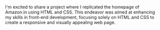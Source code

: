 I'm excited to share a project where I replicated the homepage of Amazon.in using HTML and CSS. This endeavor was aimed at enhancing my skills in front-end development, focusing solely on HTML and CSS to create a responsive and visually appealing web page.
